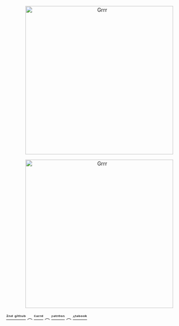 <p align="center">
<img width="400" src="https://files.catbox.moe/edneyn.gif" alt="Grrr">
</p>


<p align="center">
<img width="400" src="https://pbs.twimg.com/media/Gh_Pri1aEAA3lFz?format=jpg&name=small" alt="Grrr">
</p>

[²ⁿᵈ ᵍⁱᵗʰᵘᵇ](https://github.com/0SAM4-DAZAI) ︵ [ᶜᵃʳʳᵈ](https://venndax.carrd.co/) ︵ [ᴾᵃᵗʳᵉᵒⁿ](https://www.patreon.com/c/Windomb?view_as=patron) ︵ [ᴬᵗᵃᵇᵒᵒᵏ](https://windblume.atabook.org/)


